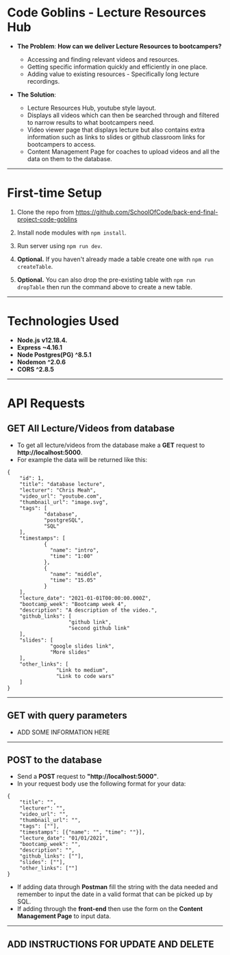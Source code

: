# Code Goblins - Lecture Resources Hub
- **The Problem**: **How can we deliver Lecture Resources to bootcampers?**
    - Accessing and finding relevant videos and resources.
    - Getting specific information quickly and efficiently in one place.
    - Adding value to existing resources - Specifically long lecture recordings.

- **The Solution**: 
    - Lecture Resources Hub, youtube style layout.
    - Displays all videos which can then be searched through and filtered to narrow results to what bootcampers need.
    - Video viewer page that displays lecture but also contains extra information such as links to slides or github classroom links for bootcampers to access.
    - Content Management Page for coaches to upload videos and all the data on them to the database.

---

# First-time Setup

1. Clone the repo from https://github.com/SchoolOfCode/back-end-final-project-code-goblins

2. Install node modules with ```npm install```.

3. Run server using ```npm run dev```.

4. **Optional.** If you haven't already made a table create one with ```npm run createTable```.

5. **Optional.** You can also drop the pre-existing table with ```npm run dropTable``` then run the command above to create a new table.

---
# Technologies Used
- **Node.js** **v12.18.4.**
- **Express** **~4.16.1**
- **Node Postgres(PG)** **^8.5.1**
- **Nodemon** **^2.0.6**
- **CORS** **^2.8.5**
---
# API Requests

## GET All Lecture/Videos from database
- To get all lecture/videos from the database make a **GET** request to **http://localhost:5000**.
- For example the data will be returned like this:
```
{
    "id": 1,  
    "title": "database lecture",  
    "lecturer": "Chris Meah",
    "video_url": "youtube.com",
    "thumbnail_url": "image.svg",
    "tags": [
            "database",
            "postgreSQL",
            "SQL"
    ],
    "timestamps": [
            {
              "name": "intro",
              "time": "1:00"
            },
            {
              "name": "middle",
              "time": "15.05"
            }
    ],
    "lecture_date": "2021-01-01T00:00:00.000Z",
    "bootcamp_week": "Bootcamp week 4",
    "description": "A description of the video.",
    "github_links": [
                    "github link",
                    "second github link"
    ],
    "slides": [
              "google slides link",
              "More slides"
    ],
    "other_links": [
                "Link to medium",
                "Link to code wars"
    ]
}
```
---
## GET with query parameters
- ADD SOME INFORMATION HERE
---
## POST to the database
- Send a **POST** request to **"http://localhost:5000"**.
- In your request body use the following format for your data:
```
{
    "title": "",
    "lecturer": "",
    "video_url": "",
    "thumbnail_url": "",
    "tags": [""],
    "timestamps": [{"name": "", "time": ""}],
    "lecture_date": "01/01/2021",
    "bootcamp_week": "",
    "description": "",
    "github_links": [""],
    "slides": [""],
    "other_links": [""]
}
```
- If adding data through **Postman** fill the string with the data needed and remember to input the date in a valid format that can be picked up by SQL.
- If adding through the **front-end** then use the form on the **Content Management Page** to input data.
--- 
## ADD INSTRUCTIONS FOR UPDATE AND DELETE